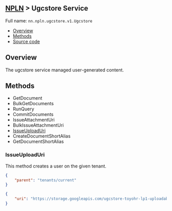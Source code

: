 [NPLN](NPLN-Servers) > Ugcstore Service
---

Full name: `nn.npln.ugcstore.v1.Ugcstore`

* [Overview](#overview)
* [Methods](#methods)
* [Source code](https://github.com/kinnay/NPLN-Protocols/blob/master/latest/proto/ugcstore/v1/ugcstore.proto)

## Overview
The ugcstore service managed user-generated content.

## Methods
* GetDocument
* BulkGetDocuments
* RunQuery
* CommitDocuments
* IssueAttachmentUri
* BulkIssueAttachmentUri
* [IssueUploadUri](#issueuploaduri)
* CreateDocumentShortAlias
* GetDocumentShortAlias

### IssueUploadUri
This method creates a user on the given tenant.

```json
{
    "parent": "tenants/current"
}
```

```json
{
    "uri": "https://storage.googleapis.com/ugcstore-toyohr-lp1-uploadable/npln_ugcstore_toyohr_lp1/qjcz2ceiccdbaobbdpom?Expires=1671315093&GoogleAccessId=administrator%40nsd-npln-live.iam.gserviceaccount.com&Signature=EtSeyshh7MKW6rpk1DfLPwiDzGAVzbsqym316321Biz95lHk7vn8vfc4ZzU%2Fj7uRWshWuZRd6Hdu2w7PGrbL9TUNGzauz7oNgkyyo4lJMIUhV4%2BDkl3zvYQLOjt2BB5BHAdoN8r4XEQWUtcwtTYBMse6J6IMdJXb8T85ajrahL47y1PlzVijf9KEY5WE4H%2Bi04%2BmfPkIugEhsk81puJbUbzc0g2Dvio1cLFSCvlrAYRasFGATZXT1B5Oc%2B0Jq5Sq3VkVEIH8v8zwSK8pqBcyfAnNjisjJLtFIAXjMwa0QxsTxRxI%2B7hhnc8f%2BnTBwpOJuuqmNMm%2FPHDYVAWsFEfhvg%3D%3D"
}
```